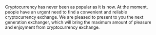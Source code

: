 Cryptocurrency has never been as popular as it is now. At the moment, people have an urgent need to find a convenient and reliable cryptocurrency exchange. We are pleased to present to you the next generation exchanger, which will bring the maximum amount of pleasure and enjoyment from cryptocurrency exchange.
